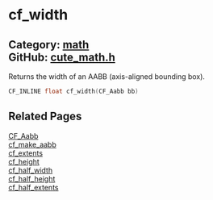 [](../header.md ':include')

# cf_width

Category: [math](/api_reference?id=math)  
GitHub: [cute_math.h](https://github.com/RandyGaul/cute_framework/blob/master/include/cute_math.h)  
---

Returns the width of an AABB (axis-aligned bounding box).

```cpp
CF_INLINE float cf_width(CF_Aabb bb)
```

## Related Pages

[CF_Aabb](/math/cf_aabb.md)  
[cf_make_aabb](/math/cf_make_aabb.md)  
[cf_extents](/math/cf_extents.md)  
[cf_height](/math/cf_height.md)  
[cf_half_width](/math/cf_half_width.md)  
[cf_half_height](/math/cf_half_height.md)  
[cf_half_extents](/math/cf_half_extents.md)  

